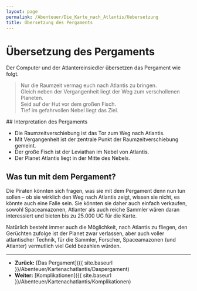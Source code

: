 ```yaml
---
layout: page
permalink: /Abenteuer/Die_Karte_nach_Atlantis/Uebersetzung
title: Übersetzung des Pergaments
---
```


# Übersetzung des Pergaments

Der Computer und der Atlantereinsiedler übersetzen das Pergament wie folgt.

<blockquote>
<p>Nur die Raumzeit vermag euch nach Atlantis zu bringen.<br/>
Gleich neben der Vergangenheit liegt der Weg zum verschollenen Planeten.<br/>
Seid auf der Hut vor dem großen Fisch.<br/>
Tief im gefahrvollen Nebel liegt das Ziel.</p>
</blockquote>
## Interpretation des Pergaments

- Die Raumzeitverschiebung ist das Tor zum Weg nach Atlantis.
- Mit Vergangenheit ist der zentrale Punkt der Raumzeitverschiebung gemeint.
- Der große Fisch ist der Leviathan im Nebel von Atlantis.
- Der Planet Atlantis liegt in der Mitte des Nebels.

## Was tun mit dem Pergament?

Die Piraten könnten sich fragen, was sie mit dem Pergament denn nun tun sollen – ob sie wirklich den Weg nach Atlantis zeigt, wissen sie nicht, es könnte auch eine Falle sein. Sie könnten sie daher auch einfach verkaufen, sowohl Spaceamazonen, Atlanter als auch reiche Sammler wären daran interessiert und bieten bis zu 25.000 UC für die Karte.

Natürlich besteht immer auch die Möglichkeit, nach Atlantis zu fliegen, den Gerüchten zufolge ist der Planet zwar verlassen, aber auch voller atlantischer Technik, für die Sammler, Forscher, Spaceamazonen (und Atlanter) vermutlich viel Geld bezahlen würden.


***
- **Zurück:** [Das Pergament]({{ site.baseurl }}/Abenteuer/Kartenachatlantis/Daspergament)
- **Weiter:** [Komplikationen]({{ site.baseurl }}/Abenteuer/Kartenachatlantis/Komplikationen)

